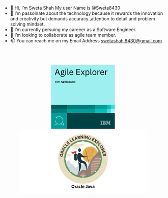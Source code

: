 - 👋 Hi, I’m Sweta Shah My user Name is @Sweta8430 
- 👀 I’m passoinate about the technology because it rewards the innovation and creativity but demands accuracy ,attention to detail and problem solving mindset.
- 🌱 I’m currently persuing my careeer as a Software Engineer.
- 💞️ I’m looking to collaborate as agile team member.
- 📫 You can reach me on my Email Address swetashah.8430@gmail.com

<!---
Sweta8430/Sweta8430 is a ✨ special ✨ repository because its `README.md` (this file) appears on your GitHub profile.
You can click the Preview link to take a look at your changes.
--->

<br><br>

<p align="center">
  <img src="Assets/Agile_Explorer.png" width=200>
  <img src="Assets/download.png" width=400>
</p>
